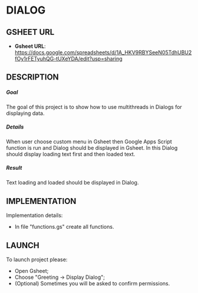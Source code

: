 DIALOG
======


GSHEET URL
----------

* **Gsheet URL**: https://docs.google.com/spreadsheets/d/1A_HKV9RBYSeeN05TdhUBU2fOy1rFETyuhQG-tUXeYDA/edit?usp=sharing


DESCRIPTION
-----------

##### Goal
The goal of this project is to show how to use multithreads in Dialogs for displaying data.

##### Details
When user choose custom menu in Gsheet then Google Apps Script function is run and Dialog should be displayed in Gsheet.
In this Dialog should display loading text first and then loaded text.

##### Result 
Text loading and loaded should be displayed in Dialog.


IMPLEMENTATION
-----------

Implementation details:
* In file "functions.gs" create all functions.
  

LAUNCH
------

To launch project please:
* Open Gsheet;
* Choose "Greeting -> Display Dialog";
* (Optional) Sometimes you will be asked to confirm permissions.